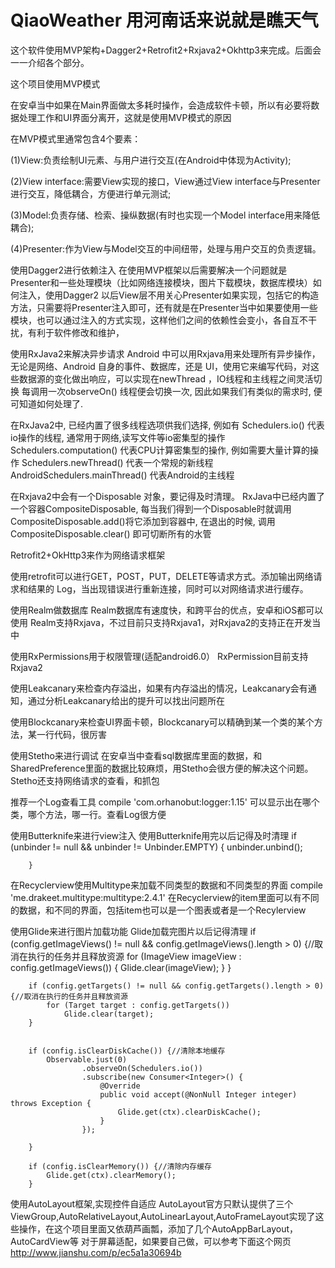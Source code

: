 # QiaoWeather 用河南话来说就是瞧天气
这个软件使用MVP架构+Dagger2+Retrofit2+Rxjava2+Okhttp3来完成。后面会一一介绍各个部分。


这个项目使用MVP模式

在安卓当中如果在Main界面做太多耗时操作，会造成软件卡顿，所以有必要将数据处理工作和UI界面分离开，这就是使用MVP模式的原因

在MVP模式里通常包含4个要素：

(1)View:负责绘制UI元素、与用户进行交互(在Android中体现为Activity);

(2)View interface:需要View实现的接口，View通过View interface与Presenter进行交互，降低耦合，方便进行单元测试;

(3)Model:负责存储、检索、操纵数据(有时也实现一个Model interface用来降低耦合);

(4)Presenter:作为View与Model交互的中间纽带，处理与用户交互的负责逻辑。


使用Dagger2进行依赖注入
在使用MVP框架以后需要解决一个问题就是Presenter和一些处理模块（比如网络连接模块，图片下载模块，数据库模块）如何注入，使用Dagger2 以后View层不用关心Presenter如果实现，包括它的构造方法，只需要将Presenter注入即可，还有就是在Presenter当中如果要使用一些模块，也可以通过注入的方式实现，这样他们之间的依赖性会变小，各自互不干扰，有利于软件修改和维护，

使用RxJava2来解决异步请求
 Android 中可以用Rxjava用来处理所有异步操作，无论是网络、Android 自身的事件、数据库，还是 UI，使用它来编写代码，对这些数据源的变化做出响应，可以实现在newThread ，IO线程和主线程之间灵活切换
 每调用一次observeOn() 线程便会切换一次, 因此如果我们有类似的需求时, 便可知道如何处理了.

在RxJava2中, 已经内置了很多线程选项供我们选择, 例如有
Schedulers.io() 代表io操作的线程, 通常用于网络,读写文件等io密集型的操作
Schedulers.computation() 代表CPU计算密集型的操作, 例如需要大量计算的操作
Schedulers.newThread() 代表一个常规的新线程
AndroidSchedulers.mainThread() 代表Android的主线程

在Rxjava2中会有一个Disposable 对象，要记得及时清理。
 RxJava中已经内置了一个容器CompositeDisposable, 每当我们得到一个Disposable时就调用CompositeDisposable.add()将它添加到容器中, 在退出的时候, 调用CompositeDisposable.clear() 即可切断所有的水管


Retrofit2+OkHttp3来作为网络请求框架

使用retrofit可以进行GET，POST，PUT，DELETE等请求方式。添加输出网络请求和结果的 Log，当出现错误进行重新连接，同时可以对网络请求进行缓存。

使用Realm做数据库
Realm数据库有速度快，和跨平台的优点，安卓和iOS都可以使用
Realm支持Rxjava，不过目前只支持Rxjava1，对Rxjava2的支持正在开发当中

使用RxPermissions用于权限管理(适配android6.0）
RxPermission目前支持Rxjava2

使用Leakcanary来检查内存溢出，如果有内存溢出的情况，Leakcanary会有通知，通过分析Leakcanary给出的提升可以找出问题所在

使用Blockcanary来检查UI界面卡顿，Blockcanary可以精确到某一个类的某个方法，某一行代码，很厉害

使用Stetho来进行调试
在安卓当中查看sql数据库里面的数据，和SharedPreference里面的数据比较麻烦，用Stetho会很方便的解决这个问题。
Stetho还支持网络请求的查看，和抓包

推荐一个Log查看工具
  compile 'com.orhanobut:logger:1.15'
可以显示出在哪个类，哪个方法，哪一行。查看Log很方便

使用Butterknife来进行view注入
使用Butterknife用完以后记得及时清理
 if (unbinder != null && unbinder != Unbinder.EMPTY) {
            unbinder.unbind();

        }

在Recyclerview使用Multitype来加载不同类型的数据和不同类型的界面
    compile 'me.drakeet.multitype:multitype:2.4.1'
在Recyclerview的item里面可以有不同的数据，和不同的界面，包括item也可以是一个图表或者是一个Recylerview

使用Glide来进行图片加载功能
Glide加载完图片以后记得清理
  if (config.getImageViews() != null && config.getImageViews().length > 0) {//取消在执行的任务并且释放资源
            for (ImageView imageView : config.getImageViews()) {
                Glide.clear(imageView);
            }
        }

        if (config.getTargets() != null && config.getTargets().length > 0) {//取消在执行的任务并且释放资源
            for (Target target : config.getTargets())
                Glide.clear(target);
        }


        if (config.isClearDiskCache()) {//清除本地缓存
            Observable.just(0)
                    .observeOn(Schedulers.io())
                    .subscribe(new Consumer<Integer>() {
                        @Override
                        public void accept(@NonNull Integer integer) throws Exception {
                            Glide.get(ctx).clearDiskCache();
                        }
                    });

        }

        if (config.isClearMemory()) {//清除内存缓存
            Glide.get(ctx).clearMemory();
        }

使用AutoLayout框架,实现控件自适应
AutoLayout官方只默认提供了三个ViewGroup,AutoRelativeLayout,AutoLinearLayout,AutoFrameLayout实现了这些操作，在这个项目里面又依葫芦画瓢，添加了几个AutoAppBarLayout，AutoCardView等
对于屏幕适配，如果要自己做，可以参考下面这个网页
http://www.jianshu.com/p/ec5a1a30694b
